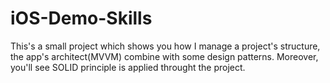 # iOS-Demo-Skills
This's a small project which shows you how I manage a project's structure, the app's architect(MVVM) combine with some design patterns. Moreover, you'll see SOLID principle is applied throught the project.

